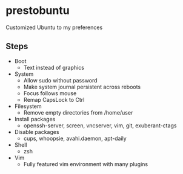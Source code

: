 # prestobuntu
Customized Ubuntu to my preferences

## Steps

- Boot
  - Text instead of graphics
- System
  - Allow sudo without password
  - Make system journal persistent across reboots
  - Focus follows mouse
  - Remap CapsLock to Ctrl
- Filesystem
  - Remove empty directories from /home/user
- Install packages
  - openssh-server, screen, vncserver, vim, git, exuberant-ctags
- Disable packages
  - cups, whoopsie, avahi.daemon, apt-daily
- Shell
  - zsh
- Vim
  - Fully featured vim environment with many plugins
